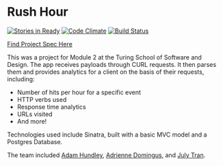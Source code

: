 # Rush Hour

[![Stories in Ready](https://badge.waffle.io/adriennedomingus/rush_hour.png?label=ready&title=Ready)](http://waffle.io/adriennedomingus/rush_hour) [![Code Climate](https://codeclimate.com/github/adriennedomingus/rush_hour/badges/gpa.svg)](https://codeclimate.com/github/adriennedomingus/rush_hour) [![Build Status](https://travis-ci.org/adriennedomingus/rush_hour.svg?branch=master)](https://travis-ci.org/adriennedomingus/rush_hour)

[Find Project Spec Here](https://github.com/turingschool/curriculum/blob/master/source/projects/rush_hour.md)

This was a project for Module 2 at the Turing School of Software and Design. The app receives payloads through CURL requests. It then parses them and provides analytics for a client on the basis of their requests, including:

* Number of hits per hour for a specific event
* HTTP verbs used
* Response time analytics
* URLs visited
* And more!

Technologies used include Sinatra, built with a basic MVC model and a Postgres Database.

The team included [Adam Hundley](https://github.com/adamhundley), [Adrienne Domingus](https://github.com/adriennedomingus), and [July Tran](https://github.com/julyytran).
